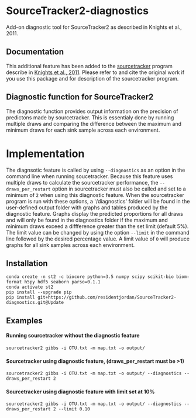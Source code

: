 # SourceTracker2-diagnostics
Add-on diagnostic tool for SourceTracker2 as described in Knights et al., 2011. 
## Documentation
This additional feature has been added to the [sourcetracker](https://github.com/biota/sourcetracker2) program describe in [Knights et al., 2011](http://www.ncbi.nlm.nih.gov/pubmed/21765408). Please refer to and cite the original work if you use this package and for description of the sourcetracker program.
## Diagnostic function for SourceTracker2
The diagnostic function provides output information on the precision of predictons made by sourcetracker. This is essentialy done by running multiple draws and comparing the difference between the maximum and minimum draws for each sink sample across each environment. 
# Implementation
The diagnsotic feature is called by using ```--diagnostics``` as an option in the command line when running soucetracker. Because this feature uses multiple draws to calculate the sourcetracker performance, the ```--draws_per_restart``` option in sourcetracker must also be called and set to a minimum of ```2``` when using this diagnostic feature.  When the sourcetracker program is run with these options, a '/diagnostics' folder will be found in the user-defined output folder with graphs and tables produced by the diagnostic feature. Graphs display the predicted proportions for all draws and will only be found in the diagnostics folder if the maximum and minimum draws exceed a diffference greater than the set limit (default 5%). The limit value can be changed by using the option ```--limit``` in the command line followed by the desired percentage value. A limit value of ```0``` will produce graphs for all sink samples across each environment.
## Installation
```
conda create -n st2 -c biocore python=3.5 numpy scipy scikit-bio biom-format h5py hdf5 seaborn parso=0.1.1
conda activate st2
pip install --upgrade pip
pip install git+https://github.com/residentjordan/SourceTracker2-diagnostics.git@Update
```
## Examples
#### Running sourcetracker without the diagnostic feature 
```
sourcetracker2 gibbs -i OTU.txt -m map.txt -o output/ 
```
#### Sourcetracker using diagnostic feature, (draws_per_restart must be >1)
```
sourcetracker2 gibbs -i OTU.txt -m map.txt -o output/ --diagnostics --draws_per_restart 2
```
#### Sourcetracker using diagnostic feature with limit set at 10%
```
sourcetracker2 gibbs -i OTU.txt -m map.txt -o output/ --diagnostics --draws_per_restart 2 --limit 0.10
```
